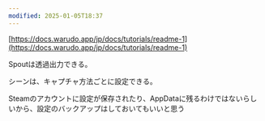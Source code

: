 ```yaml
---
modified: 2025-01-05T18:37
---
```

  

[https://docs.warudo.app/jp/docs/tutorials/readme-1](https://docs.warudo.app/jp/docs/tutorials/readme-1)

  

Spoutは透過出力できる。

  

シーンは、キャプチャ方法ごとに設定できる。

  

Steamのアカウントに設定が保存されたり、AppDataに残るわけではないらしいから、設定のバックアップはしておいてもいいと思う